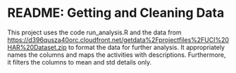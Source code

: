 # README: Getting and Cleaning Data
This project uses the code run_analysis.R and the data from https://d396qusza40orc.cloudfront.net/getdata%2Fprojectfiles%2FUCI%20HAR%20Dataset.zip to 
format the data for further analysis. It appropriately names the columns and maps the activities with descriptions. Furthermore, it filters the columns to mean and std details only.
